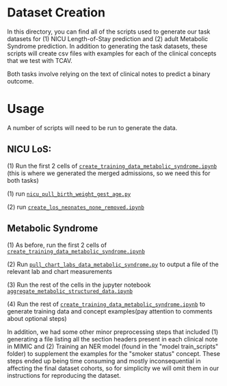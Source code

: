# Dataset Creation
In this directory, you can find all of the scripts used to generate our task datasets for (1) NICU Length-of-Stay prediction and (2) adult Metabolic Syndrome prediction. In addition to generating the task datasets, these scripts will create csv files with examples for each of the clinical concepts that we test with TCAV.

Both tasks involve relying on the text of clinical notes to predict a binary outcome.

# Usage

A number of scripts will need to be run to generate the data. 
## NICU LoS:

(1) Run the first 2 cells of [```create_training_data_metabolic_syndrome.ipynb```](https://github.com/amoldwin/tcav-medical-nlp/blob/main/data_preprocessing_scripts/create_training_data_metabolic_syndrome.ipynb) (this is where we generated the merged admissions, so we need this for both tasks)

(1) run [```nicu_pull_birth_weight_gest_age.py```](https://github.com/amoldwin/tcav-medical-nlp/blob/main/data_preprocessing_scripts/nicu_pull_birth_weight_gest_age.py) 

(2) run [```create_los_neonates_none_removed.ipynb```](https://github.com/amoldwin/tcav-medical-nlp/blob/main/data_preprocessing_scripts/create_los_neonates_none_removed.ipynb)



## Metabolic Syndrome
(1) As before, run the first 2 cells of [```create_training_data_metabolic_syndrome.ipynb```](https://github.com/amoldwin/tcav-medical-nlp/blob/main/data_preprocessing_scripts/create_training_data_metabolic_syndrome.ipynb)

(2) Run [```pull_chart_labs_data_metabolic_syndrome.py```](https://github.com/amoldwin/tcav-medical-nlp/blob/main/data_preprocessing_scripts/pull_chart_labs_data_metabolic_syndrome.py) to output a file of the relevant lab and chart measurements

(3) Run the rest of the cells in the jupyter notebook [```aggregate_metabolic_structured_data.ipynb```](https://github.com/amoldwin/tcav-medical-nlp/blob/main/data_preprocessing_scripts/aggregate_metabolic_structured_data.ipynb) 

(4) Run the rest of [```create_training_data_metabolic_syndrome.ipynb```](https://github.com/amoldwin/tcav-medical-nlp/blob/main/data_preprocessing_scripts/create_training_data_metabolic_syndrome.ipynb) to generate training data and concept examples(pay attention to comments about optional steps)



In addition, we had some other minor preprocessing steps that included (1) generating a file listing all the section headers present in each clinical note in MIMIC and (2) Training an NER model (found in the "model train_scripts" folder) to supplement the examples for the "smoker status" concept. These steps ended up being time consuming and mostly inconsequential in affecting the final dataset cohorts, so for simplicity we will omit them in our instructions for reproducing the dataset.
